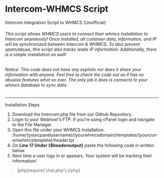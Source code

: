 # Intercom-WHMCS Script
Intercom Integration Script to WHMCS (Unofficial)
###### This script allows WHMCS users to connect their whmcs installation to Intercom seamlessly! Once installed, all customer data, information, and IP will be synchronized between Intercom & WHMCS. To also prevent spam/abuse, this script also tracks leads IP information. Additionally, there is a simple installation as well!

###### Notice: This code does not have any exploits nor does it share your information with anyone. Feel free to check the code out as it has no abusive features what so ever. The only job it does is connects to your whmcs database to sync data.
---
Installation Steps

1) Download the Intercom.php file from our Github Repository.
2) Login to your Webhost's FTP. If you're using cPanel login and navigate to the File Manager.
3) Open this file under your WHMCS Installation. /home/(yourcpanelusername)/(yourwhmcsdomain)/templates/(yourcurrentwhmcstemplete)/header.tpl
4) On **Line 17 Under {$headeroutput}** paste the following code in written below.
5) Next time a user logs in or appears. Your system will be tracking their information!

>{php}require('chat.php');{/php}
  ><script>
  >{literal}
  >(function(){var w=window;var ic=w.Intercom;if(typeof ic==="function"){ic('reattach_activator');ic('update',intercomSettings);}else{var d=document;var i=function(){i.c(arguments)};i.q=[];i.c=function(args){i.q.push(args)};w.Intercom=i;function l(){var s=d.createElement('script');s.type='text/javascript';s.async=true;s.src='https://widget.intercom.io/widget/mt7vhvz6';var x=d.getElementsByTagName('script')[0];x.parentNode.insertBefore(s,x);}if(w.attachEvent){w.attachEvent('onload',l);}else{w.addEventListener('load',l,false);}}})()
>{/literal}
  ></script>
  

